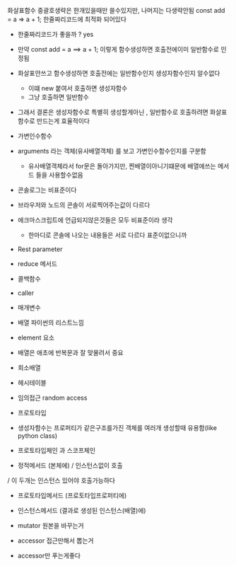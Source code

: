 화살표함수
중괄호생략은 한개있을때만 쓸수있지만, 나머지는 다생략안됨
const add = a => a + 1;
한줄짜리코드에 최적화 되어있다

- 한줄짜리코드가 좋을까 ? yes

- 만약 const add = a ==> a + 1;
이렇게 함수생성하면
호출전에이미 일반함수로 인정됨

- 화살표안쓰고 함수생성하면 호출전에는 일반함수인지 생성자함수인지 알수없다
    - 이떄 new 붙여서 호출하면 생성자함수
    - 그냥 호출하면 일반함수

- 그래서 결론은 생성자함수로 특별히 생성할게아닌 , 일반함수로 호출하려면 화살표함수로 만드는게 효율적이다

- 가변인수함수 
- arguments 라는 객체(유사배열객체) 를 보고 가변인수함수인지를 구분함
    - 유사배열객체라서 for문은 돌아가지만, 찐배열이아니기떄문에 배열에쓰는 메서드 들을 사용할수없음

- 콘솔로그는 비표준이다
- 브라우저와 노드의 콘솔이 서로찍어주는값이 다르다
- 에크마스크립트에 언급되지않은것들은 모두 비표준이라 생각
    - 한마디로 콘솔에 나오는 내용들은 서로 다르다 표준이없으니까
- Rest parameter
- reduce 메서드
- 콜백함수
- caller
- 매개변수
- 배열 파이썬의 리스트느낌
- element 요소

- 배열은 애초에 반복문과 잘 맞물려서 중요
- 희소배열
- 헤시테이블
- 임의접근 random access
- 프로토타입  
- 생성자함수는 프로퍼티가 같은구조를가진 객체를 여러개 생성할때 유용함(like python class)
- 프로토타입체인 과 스코프체인
- 정적메서드 (본체에) / 인스턴스없이 호출

/ 이 두개는 인스턴스 있어야 호출가능하다
- 프로토타입메서드 (프로토타입프로퍼티에)
- 인스턴스메서드 (결과로 생성된 인스턴스(배열)에)

- mutator 원본을 바꾸는거
- accessor 접근만해서 뽑는거
- accessor만 푸는게좋다
